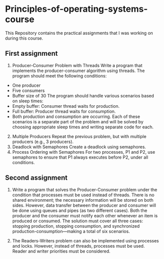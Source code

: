# Principles-of-operating-systems-course
This Repository contains the practical assignments that I was working on during this course.
## First assignment
1. Producer-Consumer Problem with Threads
Write a program that implements the producer-consumer algorithm using threads. The program should meet the following conditions:
 * One producer
 * Five consumers
 * Buffer size of 30
   The program should handle various scenarios based on sleep times:
 * Empty buffer: Consumer thread waits for production.
 * Full buffer: Producer thread waits for consumption.
 * Both production and consumption are occurring.
   Each of these scenarios is a separate part of the problem and will be solved by choosing appropriate sleep times and writing separate code for each.
2. Multiple Producers
Repeat the previous problem, but with multiple producers (e.g., 3 producers).
3. Deadlock with Semaphores
Create a deadlock using semaphores.
4. Process Ordering with Semaphores
For two processes, P1 and P2, use semaphores to ensure that P1 always executes before P2, under all conditions.

## Second assignment
1. Write a program that solves the Producer-Consumer problem under the condition that processes must be used instead of threads. There is no shared environment; the necessary information will be stored on both sides. However, data transfer between the producer and consumer will be done using queues and pipes (as two different cases).
Both the producer and the consumer must notify each other whenever an item is produced or consumed.
The solution must cover all three cases: stopping production, stopping consumption, and synchronized production-consumption—making a total of six scenarios.

2. The Readers-Writers problem can also be implemented using processes and locks. However, instead of threads, processes must be used.
Reader and writer priorities must be considered.
